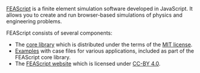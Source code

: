 <a href="https://feascript.com/" target="_blank">FEAScript</a> is a finite element simulation software developed in JavaScript. It allows you to create and run browser-based simulations of physics and engineering problems.

FEAScript consists of several components:
- The [core library](https://github.com/FEAScript/FEAScript) which is distributed under the terms of the <a href="https://github.com/FEAScript/FEAScript/blob/main/LICENSE" target="_blank">MIT license</a>.
- [Examples](https://github.com/FEAScript/FEAScript/tree/main/examples) with case files for various applications, included as part of the FEAScript core library.
- The [FEAScript website](https://github.com/FEAScript/FEAScript-website) which is licensed under <a href="https://github.com/FEAScript/FEAScript-website/blob/main/LICENSE" target="_blank">CC-BY 4.0</a>.
